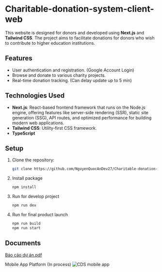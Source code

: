 # Charitable-donation-system-client-web

This website is designed for donors and developed using **Next.js** and **Tailwind CSS**. The project aims to facilitate donations for donors who wish to contribute to higher education institutions.

## Features

- User authentication and registration. (Google Account Login)
- Browse and donate to various charity projects.
- Real-time donation tracking. (Can delay update up to 5 min)

## Technologies Used

- **Next.js**: React-based frontend framework that runs on the Node.js engine, offering features like server-side rendering (SSR), static site generation (SSG), API routes, and optimized performance for building modern web applications.
- **Tailwind CSS**: Utility-first CSS framework.
- **TypeScript**

## Setup

1. Clone the repository:
   ```bash
   git clone https://github.com/NguyenQuocAnDev27/Charitable-donation-system-client-web.git

2. Install package
   ```bash
   npm install

3. Run for develop project
   ```bash
   npm run dev
   ```
4. Run for final product launch
   ```bash
   npm run build
   npm run start
   ```
## Documents
[Báo cáo dự án.pdf](https://github.com/user-attachments/files/18208829/Bao.cao.d.an.pdf)

Mobile App Platform (In process)
![CDS mobile app](https://github.com/user-attachments/assets/e6778ee5-3061-430b-975a-470a0f01e19a)


